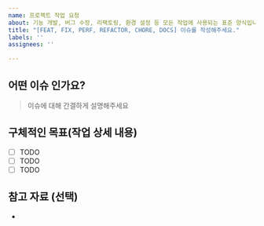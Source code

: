 ```yaml
---
name: 프로젝트 작업 요청
about: 기능 개발, 버그 수정, 리팩토링, 환경 설정 등 모든 작업에 사용되는 표준 양식입니다.
title: "[FEAT, FIX, PERF, REFACTOR, CHORE, DOCS] 이슈를 작성해주세요."
labels: ''
assignees: ''

---
```


## 어떤 이슈 인가요?
> 이슈에 대해 간결하게 설명해주세요

## 구체적인 목표(작업 상세 내용)
- [ ] TODO
- [ ] TODO
- [ ] TODO

## 참고 자료 (선택)
-
